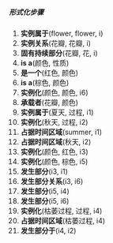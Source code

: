 ##### 形式化步骤

1. **实例属于**(flower, flower, i)
2. **实例关系**(花瓣, 花瓣, i)
3. **固有持续部分**(花瓣, 花, i)
4. **is a**(颜色, 性质)
5. **是一个**(红色, 颜色)
6. **is a**(棕色, 颜色)
7. **实例化**(颜色, 颜色, i6)
8. **承载者**(花瓣, 颜色)
9. **实例属于**(夏天, 过程, i1)
10. **实例化**(秋天, 过程, i2)
11. **占据时间区域**(summer, i1)
12. **占据时间区域**(秋天, i2)
13. **实例化**(颜色, 红色, i3)
14. **实例化**(颜色, 棕色, i5)
15. **发生部分**(i3, i1)
16. **发生部分关系**(i3, i6)
17. **发生部分**(i5, i4)
18. **发生部分**(i5, i6)
19. **实例化**(枯萎过程, 过程, i4)
20. **占据时间区域**(枯萎过程, i4)
21. **发生部分于**(i4, i2)
